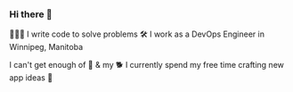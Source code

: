 ### Hi there 👋

👨🏻‍💻 I write code to solve problems
🛠 I work as a DevOps Engineer in Winnipeg, Manitoba

I can't get enough of 🍝 & my 🐕
I currently spend my free time crafting new app ideas 🌱

<!--
**HugeIRL/HugeIRL** is a ✨ _special_ ✨ repository because its `README.md` (this file) appears on your GitHub profile.

Here are some ideas to get you started:

- 🔭 I’m currently working on ...
- 🌱 I’m currently learning ...
- 👯 I’m looking to collaborate on ...
- 🤔 I’m looking for help with ...
- 💬 Ask me about ...
- 📫 How to reach me: ...
- 😄 Pronouns: ...
- ⚡ Fun fact: ...
-->
